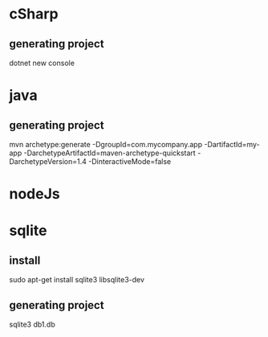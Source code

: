 # cSharp

## generating project
dotnet new console

# java

## generating project
mvn archetype:generate -DgroupId=com.mycompany.app -DartifactId=my-app -DarchetypeArtifactId=maven-archetype-quickstart -DarchetypeVersion=1.4 -DinteractiveMode=false

# nodeJs

# sqlite

## install
sudo apt-get install sqlite3 libsqlite3-dev

## generating project
sqlite3 db1.db
